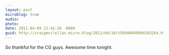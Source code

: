 ```yaml
---
layout: post
microblog: true
audio: 
photo: 
date: 2011-04-09 22:42:20 -0600
guid: http://craigmcclellan.micro.blog/2011/04/10/t56940049094283264.html
---
```

So thankful for the CG guys. Awesome time tonight.
